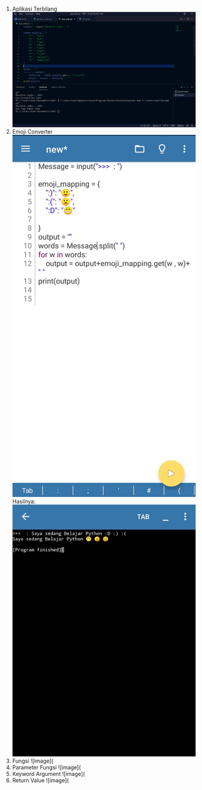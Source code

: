 1. Aplikasi Terbilang
![image](https://github.com/IsmedQalyubi/5.Pyton-5/blob/main/aplikasi%20terbilang.PNG) 
2. Emoji Converter
![image](https://github.com/IsmedQalyubi/5.Pyton-5/blob/main/IMG_20211110_103445.jpg) 
Hasilnya:
![image](https://github.com/IsmedQalyubi/5.Pyton-5/blob/main/IMG_20211110_103427.jpg) 
3. Fungsi
![image](
4. Parameter Fungsi
![image](
5. Keyword Argument
![image](
6. Return Value
![image](
